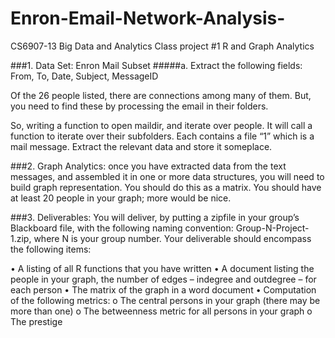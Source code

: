 # Enron-Email-Network-Analysis-

CS6907-13 Big Data and Analytics
Class project #1
R and Graph Analytics

###1. Data Set: Enron Mail Subset 
#####a. Extract the following fields: From, To, Date, Subject, MessageID

Of the 26 people listed, there are connections among many of them. But, you need to find these by processing the email in their folders.

So, writing a function to open maildir, and iterate over people. It will call a function to iterate over their subfolders. Each contains a file “1” which is a mail message. Extract the relevant data and store it someplace.

###2. Graph Analytics: once you have extracted data from the text messages, and assembled it in one or more data structures, you will need to build graph representation. You should do this as a matrix. You should have at least 20 people in your graph; more would be nice.

###3. Deliverables: You will deliver, by putting a zipfile in your group’s Blackboard file, with the following naming convention: Group-N-Project-1.zip, where N is your group number. Your deliverable should encompass the following items:

•	A listing of all R functions that you have written
•	A document listing the people in your graph, the number of edges – indegree and outdegree – for each person
•	The matrix of the graph in a word document
•	Computation of the following metrics:
o	The central persons in your graph (there may be more than one)
o	The betweenness metric for all persons in your graph
o	The prestige 
